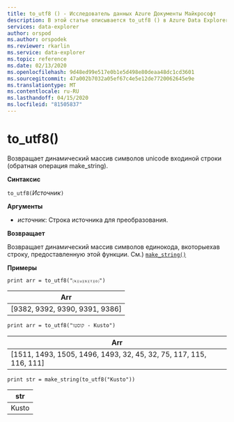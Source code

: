 ```yaml
---
title: to_utf8 () - Исследователь данных Azure Документы Майкрософт
description: В этой статье описывается to_utf8 () в Azure Data Explorer.
services: data-explorer
author: orspod
ms.author: orspodek
ms.reviewer: rkarlin
ms.service: data-explorer
ms.topic: reference
ms.date: 02/13/2020
ms.openlocfilehash: 9d48ed99e517e0b1e5d498e80deaa48dc1cd3601
ms.sourcegitcommit: 47a002b7032a05ef67c4e5e12de7720062645e9e
ms.translationtype: MT
ms.contentlocale: ru-RU
ms.lasthandoff: 04/15/2020
ms.locfileid: "81505837"
---
```

# <a name="to_utf8"></a>to_utf8()

Возвращает динамический массив символов unicode входиной строки (обратная операция make_string).

**Синтаксис**

`to_utf8(`*Источник*`)`

**Аргументы**

* *источник*: Строка источника для преобразования.

**Возвращает**

Возвращает динамический массив символов единокода, вкоторыехав строку, предоставленную этой функции.
См.) [`make_string()`](makestringfunction.md)

**Примеры**

```kusto
print arr = to_utf8("⒦⒰⒮⒯⒪")
```

|Arr|
|---|
|[9382, 9392, 9390, 9391, 9386]|

```kusto
print arr = to_utf8("קוסטו - Kusto")
```

|Arr|
|---|
|[1511, 1493, 1505, 1496, 1493, 32, 45, 32, 75, 117, 115, 116, 111]|

```kusto
print str = make_string(to_utf8("Kusto"))
```

|str|
|---|
|Kusto|

